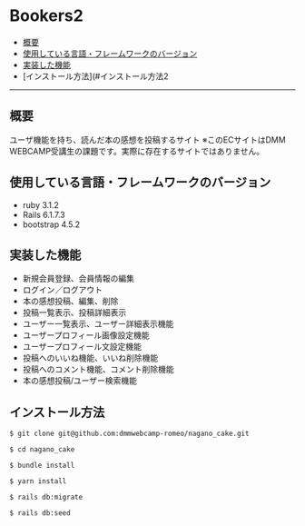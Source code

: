 # Bookers2

* [概要](#概要)
* [使用している言語・フレームワークのバージョン](#使用している言語・フレームワークのバージョン)
* [実装した機能](#実装した機能)
* [インストール方法](#インストール方法2

---

## 概要
ユーザ機能を持ち、読んだ本の感想を投稿するサイト
※このECサイトはDMM WEBCAMP受講生の課題です。実際に存在するサイトではありません。

## 使用している言語・フレームワークのバージョン
* ruby 3.1.2
* Rails 6.1.7.3
* bootstrap 4.5.2

## 実装した機能
  - 新規会員登録、会員情報の編集
  - ログイン／ログアウト
  - 本の感想投稿、編集、削除
  - 投稿一覧表示、投稿詳細表示
  - ユーザー一覧表示、ユーザー詳細表示機能
  - ユーザープロフィール画像設定機能
  - ユーザープロフィール文設定機能
  - 投稿へのいいね機能、いいね削除機能
  - 投稿へのコメント機能、コメント削除機能
  - 本の感想投稿/ユーザー検索機能

## インストール方法
~~~
$ git clone git@github.com:dmmwebcamp-romeo/nagano_cake.git
~~~

~~~
$ cd nagano_cake
~~~

~~~
$ bundle install
~~~

~~~
$ yarn install
~~~

~~~
$ rails db:migrate
~~~

~~~
$ rails db:seed
~~~